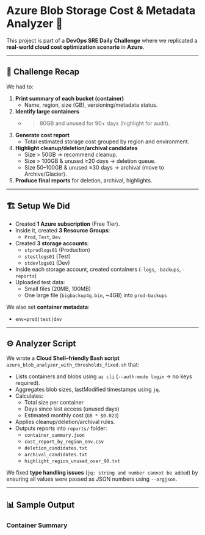 
# Azure Blob Storage Cost & Metadata Analyzer 🚀

This project is part of a **DevOps SRE Daily Challenge** where we replicated a **real-world cloud cost optimization scenario** in **Azure**.

---

## 📌 Challenge Recap

We had to:

1. **Print summary of each bucket (container)**  
   - Name, region, size (GB), versioning/metadata status.
2. **Identify large containers**  
   - >80GB and unused for 90+ days (highlight for audit).
3. **Generate cost report**  
   - Total estimated storage cost grouped by region and environment.
4. **Highlight cleanup/deletion/archival candidates**  
   - Size > 50GB → recommend cleanup.  
   - Size > 100GB & unused ≥20 days → deletion queue.  
   - Size 50–100GB & unused ≥30 days → archival (move to Archive/Glacier).  
5. **Produce final reports** for deletion, archival, highlights.

---

## 🏗️ Setup We Did

- Created **1 Azure subscription** (Free Tier).  
- Inside it, created **3 Resource Groups**:
  - `Prod`, `Test`, `Dev`
- Created **3 storage accounts**:
  - `stprodlogs01` (Production)
  - `stestlogs01` (Test)
  - `stdevlogs01` (Dev)
- Inside each storage account, created containers (`-logs`, `-backups`, `-reports`)  
- Uploaded test data:
  - Small files (20MB, 100MB)
  - One large file (`bigbackup4g.bin`, ~4GB) into `prod-backups`

We also set **container metadata**:
- `env=prod|test|dev`

---

## ⚙️ Analyzer Script

We wrote a **Cloud Shell–friendly Bash script** `azure_blob_analyzer_with_thresholds_fixed.sh` that:

- Lists containers and blobs using `az cli` (`--auth-mode login` → no keys required).
- Aggregates blob sizes, lastModified timestamps using `jq`.
- Calculates:
  - Total size per container
  - Days since last access (unused days)
  - Estimated monthly cost (`GB * $0.023`)
- Applies cleanup/deletion/archival rules.
- Outputs reports into `reports/` folder:
  - `container_summary.json`
  - `cost_report_by_region_env.csv`
  - `deletion_candidates.txt`
  - `archival_candidates.txt`
  - `highlight_region_unused_over_90.txt`

We fixed **type handling issues** (`jq: string and number cannot be added`) by ensuring all values were passed as JSON numbers using `--argjson`.

---

## 📊 Sample Output

### Container Summary

